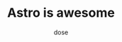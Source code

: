 ---
title: Astro is awesome
author: dose
pubDatetime: 2023-11-10T03:42:51Z
postSlug: Astro-is-awesome-and-blazingly-fast
featured: false
draft: false
tags:
  - Astro
  - web
description:
  "EXAMPLE POST: astro is full-stack framework and blazingly fast performance i will talk about it"
---